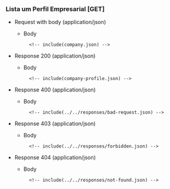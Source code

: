 ### Lista um Perfil Empresarial [GET]

+ Request with body (application/json)

    + Body

            <!-- include(company.json) -->

+ Response 200 (application/json)

    + Body

            <!-- include(company-profile.json) -->

+ Response 400 (application/json)

    + Body

            <!-- include(../../responses/bad-request.json) -->

+ Response 403 (application/json)

    + Body

            <!-- include(../../responses/forbidden.json) -->

+ Response 404 (application/json)

    + Body

            <!-- include(../../responses/not-found.json) -->

